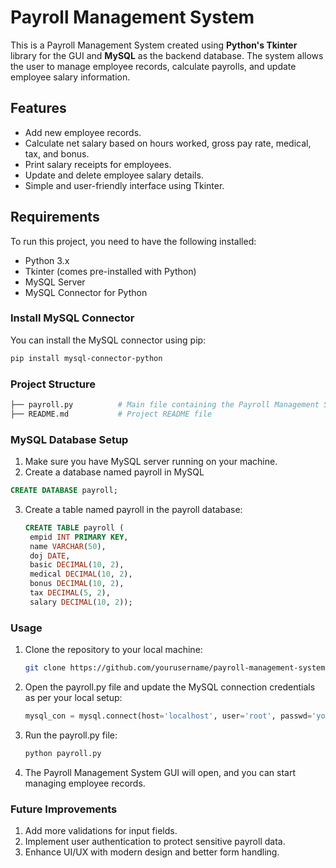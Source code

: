 # Payroll Management System

This is a Payroll Management System created using **Python's Tkinter** library for the GUI and **MySQL** as the backend database. The system allows the user to manage employee records, calculate payrolls, and update employee salary information.

## Features

- Add new employee records.
- Calculate net salary based on hours worked, gross pay rate, medical, tax, and bonus.
- Print salary receipts for employees.
- Update and delete employee salary details.
- Simple and user-friendly interface using Tkinter.

## Requirements

To run this project, you need to have the following installed:

- Python 3.x
- Tkinter (comes pre-installed with Python)
- MySQL Server
- MySQL Connector for Python

### Install MySQL Connector
You can install the MySQL connector using pip:
```bash
pip install mysql-connector-python
```

### Project Structure
``` bash
├── payroll.py          # Main file containing the Payroll Management System logic
├── README.md           # Project README file
```
### MySQL Database Setup

1. Make sure you have MySQL server running on your machine.
2. Create a database named payroll in MySQL
``` SQL
CREATE DATABASE payroll;
```
3. Create a table named payroll in the payroll database:
   ``` SQL
   CREATE TABLE payroll (
    empid INT PRIMARY KEY,
    name VARCHAR(50),
    doj DATE,
    basic DECIMAL(10, 2),
    medical DECIMAL(10, 2),
    bonus DECIMAL(10, 2),
    tax DECIMAL(5, 2),
    salary DECIMAL(10, 2));

### Usage 

1. Clone the repository to your local machine:
   ```bash
   git clone https://github.com/yourusername/payroll-management-system.git
2. Open the payroll.py file and update the MySQL connection credentials as per your local setup:
   ```python
   mysql_con = mysql.connect(host='localhost', user='root', passwd='your_password', database='payroll')
3. Run the payroll.py file:
   ```bash
   python payroll.py
4. The Payroll Management System GUI will open, and you can start managing employee records.

### Future Improvements
1. Add more validations for input fields.
2. Implement user authentication to protect sensitive payroll data.
3. Enhance UI/UX with modern design and better form handling.
